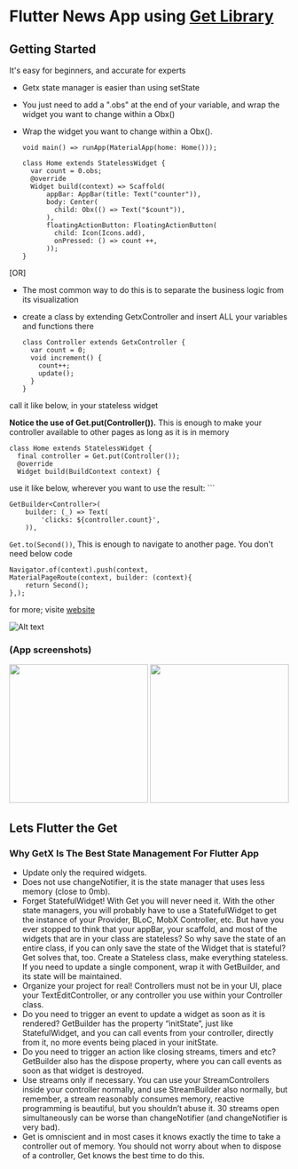 # Flutter News App using [Get Library](https://pub.dev/packages/get)

## Getting Started

It's easy for beginners, and accurate for experts

- Getx state manager is easier than using setState
- You just need to add a ".obs" at the end of your variable, and wrap the widget you want to change within a Obx()
- Wrap the widget you want to change within a Obx().

      void main() => runApp(MaterialApp(home: Home()));

      class Home extends StatelessWidget {
        var count = 0.obs;
        @override
        Widget build(context) => Scaffold(
            appBar: AppBar(title: Text("counter")),
            body: Center(
              child: Obx(() => Text("$count")),
            ),
            floatingActionButton: FloatingActionButton(
              child: Icon(Icons.add),
              onPressed: () => count ++,
            ));
      }

[OR]

- The most common way to do this is to separate the business logic from its visualization
- create a class by extending GetxController and insert ALL your variables and functions there

      class Controller extends GetxController {
        var count = 0;
        void increment() {
          count++;
          update();
        }
      }

call it like below, in your stateless widget

<b>Notice the use of Get.put(Controller()).</b> This is enough to make your controller available to other pages as long as it is in memory

    class Home extends StatelessWidget {
      final controller = Get.put(Controller());
      @override
      Widget build(BuildContext context) {
use it like below, wherever you want to use the result: ```

    GetBuilder<Controller>(
        builder: (_) => Text(
            'clicks: ${controller.count}',
        )),

```Get.to(Second())```, This is enough to navigate to another page. You don't need below code

    Navigator.of(context).push(context, 
    MaterialPageRoute(context, builder: (context){
        return Second();
    },);

for more; visite [website](https://pub.dev/packages/get)

![Alt text](https://raw.githubusercontent.com/jonataslaw/getx-community/master/getx.png "Title")

### (App screenshots)

<img src="assets/image/screen1.jpeg" width=250>  <img src="assets/image/screen2.jpeg" width=250>


## Lets Flutter the Get

### Why GetX Is The Best State Management For Flutter App

- Update only the required widgets.
- Does not use changeNotifier, it is the state manager that uses less memory (close to 0mb).
- Forget StatefulWidget! With Get you will never need it. With the other state managers, you will probably have to use a StatefulWidget to get the instance of your Provider, BLoC, MobX Controller, etc. But have you ever stopped to think that your appBar, your scaffold, and most of the widgets that are in your class are stateless? So why save the state of an entire class, if you can only save the state of the Widget that is stateful? Get solves that, too. Create a Stateless class, make everything stateless. If you need to update a single component, wrap it with GetBuilder, and its state will be maintained.
- Organize your project for real! Controllers must not be in your UI, place your TextEditController, or any controller you use within your Controller class.
- Do you need to trigger an event to update a widget as soon as it is rendered? GetBuilder has the property “initState”, just like StatefulWidget, and you can call events from your controller, directly from it, no more events being placed in your initState.
- Do you need to trigger an action like closing streams, timers and etc? GetBuilder also has the dispose property, where you can call events as soon as that widget is destroyed.
- Use streams only if necessary. You can use your StreamControllers inside your controller normally, and use StreamBuilder also normally, but remember, a stream reasonably consumes memory, reactive programming is beautiful, but you shouldn’t abuse it. 30 streams open simultaneously can be worse than changeNotifier (and changeNotifier is very bad).
- Get is omniscient and in most cases it knows exactly the time to take a controller out of memory. You should not worry about when to dispose of a controller, Get knows the best time to do this.
